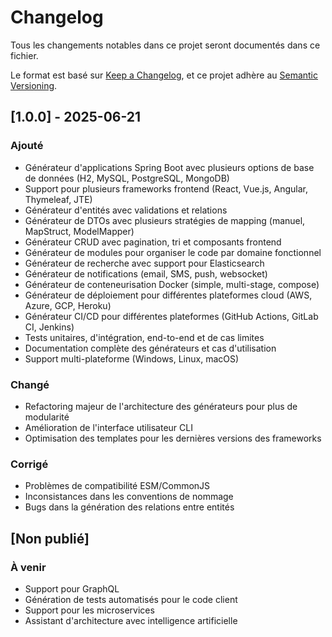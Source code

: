 # Changelog

Tous les changements notables dans ce projet seront documentés dans ce fichier.

Le format est basé sur [Keep a Changelog](https://keepachangelog.com/en/1.0.0/),
et ce projet adhère au [Semantic Versioning](https://semver.org/spec/v2.0.0.html).

## [1.0.0] - 2025-06-21

### Ajouté
- Générateur d'applications Spring Boot avec plusieurs options de base de données (H2, MySQL, PostgreSQL, MongoDB)
- Support pour plusieurs frameworks frontend (React, Vue.js, Angular, Thymeleaf, JTE)
- Générateur d'entités avec validations et relations
- Générateur de DTOs avec plusieurs stratégies de mapping (manuel, MapStruct, ModelMapper)
- Générateur CRUD avec pagination, tri et composants frontend
- Générateur de modules pour organiser le code par domaine fonctionnel
- Générateur de recherche avec support pour Elasticsearch
- Générateur de notifications (email, SMS, push, websocket)
- Générateur de conteneurisation Docker (simple, multi-stage, compose)
- Générateur de déploiement pour différentes plateformes cloud (AWS, Azure, GCP, Heroku)
- Générateur CI/CD pour différentes plateformes (GitHub Actions, GitLab CI, Jenkins)
- Tests unitaires, d'intégration, end-to-end et de cas limites
- Documentation complète des générateurs et cas d'utilisation
- Support multi-plateforme (Windows, Linux, macOS)

### Changé
- Refactoring majeur de l'architecture des générateurs pour plus de modularité
- Amélioration de l'interface utilisateur CLI
- Optimisation des templates pour les dernières versions des frameworks

### Corrigé
- Problèmes de compatibilité ESM/CommonJS
- Inconsistances dans les conventions de nommage
- Bugs dans la génération des relations entre entités

## [Non publié]

### À venir
- Support pour GraphQL
- Génération de tests automatisés pour le code client
- Support pour les microservices
- Assistant d'architecture avec intelligence artificielle

